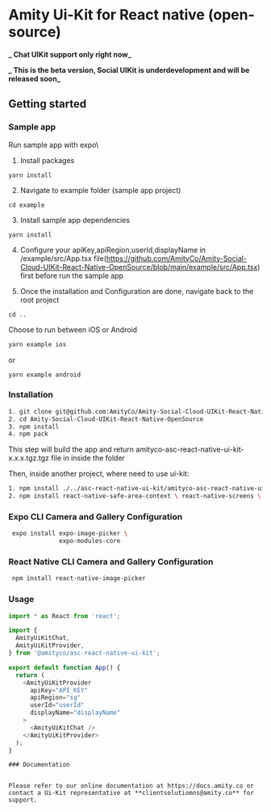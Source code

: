 # Amity Ui-Kit for React native (open-source)

**_ Chat UIKit support only right now_**

**_ This is the beta version, Social UIKit is underdevelopment and will be released soon_**

## Getting started

### Sample app

Run sample app with expo\
1. Install packages

```
yarn install
```

2. Navigate to example folder (sample app project)

```
cd example
```

3. Install sample app dependencies

```
yarn install
```

4. Configure your apiKey,apiRegion,userId,displayName in /example/src/App.tsx file(https://github.com/AmityCo/Amity-Social-Cloud-UIKit-React-Native-OpenSource/blob/main/example/src/App.tsx) first before run the sample app

5. Once the installation and Configuration are done, navigate back to the root project

```
cd ..
```

Choose to run between iOS or Android

```sh
yarn example ios
```

or

```
yarn example android
```

### Installation

```sh
1. git clone git@github.com:AmityCo/Amity-Social-Cloud-UIKit-React-Native-OpenSource.git
2. cd Amity-Social-Cloud-UIKit-React-Native-OpenSource
3. npm install
4. npm pack
```

This step will build the app and return amityco-asc-react-native-ui-kit-x.x.x.tgz.tgz file in inside the folder

Then, inside another project, where need to use ui-kit:

```sh
1. npm install ./../asc-react-native-ui-kit/amityco-asc-react-native-ui-kit-0.1.0.tgz
2. npm install react-native-safe-area-context \ react-native-screens \ react-native-image-picker
```

### Expo CLI Camera and Gallery Configuration

```sh
 expo install expo-image-picker \
              expo-modules-core
```

### React Native CLI Camera and Gallery Configuration

```sh
 npm install react-native-image-picker
```

### Usage

```js
import * as React from 'react';

import {
  AmityUiKitChat,
  AmityUiKitProvider,
} from '@amityco/asc-react-native-ui-kit';

export default function App() {
  return (
    <AmityUiKitProvider
      apiKey="API_KEY"
      apiRegion="sg"
      userId="userId"
      displayName="displayName"
    >
      <AmityUiKitChat />
    </AmityUiKitProvider>
  );
}
```

```
### Documentation


Please refer to our online documentation at https://docs.amity.co or contact a Ui-Kit representative at **clientsolutiomns@amity.co** for support.



```

